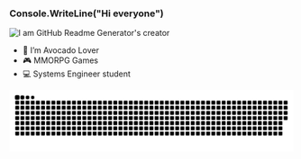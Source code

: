 ### Console.WriteLine("Hi everyone")

![I am GitHub Readme Generator's creator](https://pngtree.com/free-backgrounds)

- 🥑 I’m Avocado Lover
- 🎮 MMORPG Games
- 💻 Systems Engineer student


![snake gif](https://github.com/Ismael-Asensio/Ismael-Asensio/blob/output/github-contribution-grid-snake.svg)
